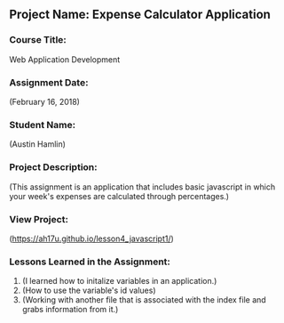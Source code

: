 ## Project Name:  Expense Calculator Application

### Course Title:
Web Application Development

### Assignment Date:  
(February 16, 2018)

### Student Name:  
(Austin Hamlin)

### Project Description:
(This assignment is an application that includes basic javascript in which your week's expenses are calculated through percentages.)

### View Project:
(https://ah17u.github.io/lesson4_javascript1/)

### Lessons Learned in the Assignment:
1. (I learned how to initalize variables in an application.)
2. (How to use the variable's id values)
3. (Working with another file that is associated with the index file and grabs information from it.)



